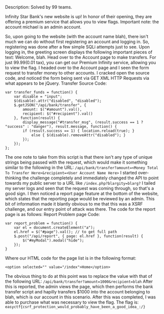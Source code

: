 Description:
Solved by 99 teams.

Infinity Star Bank's new website is up! In honor of their opening, they are offering a premium service that allows you to view flags.
Important note: the account michael is an admin account.

So, upon going to the website (with the account name blah), there isn't much we can do without first registering an account and logging in. So, registering was done after a few simple SQLi attempts just to see.
Upon logging in, the greeting screen displays the following important pieces of text:
Welcome, blah.
Head over to the Account page to make transfers.
For just $99.99 ($0.01 tax), you can get our Premium Infinity service, allowing you to view the flag.
I headed over to the Account page and I seen the form request to transfer money to other accounts. I cracked open the source code, and noticed the form being sent via GET XML HTTP Requests via what appears to be jQuery.
Transfer Source Code:

```
var transfer_funds = function() {
	var disable = "input";
	$(disable).attr("disabled", "disabled");
	$.getJSON("/api/bank/transfer", {
		amount: $("#amount").val(),
		recipient: $("#recipient").val()
	}, function(result) {
		display_message("#transfer_msg", (result.success == 1 ? "success" : "danger"), result.message, function() {
		if (result.success == 1) { location.reload(true); }
			else { $(disable).removeAttr("disabled"); }
		});
	});
};
```

The one note to take from this script is that there isn't any type of unique strings being passed with the request, which would make it something similar to the following in the URL:
`/api/bank/transfer?amount=<Money Total To Transfer Here>&recipient=<User Account Name Here>`
I started over-thinking the challenge completely and immediately changed the API to point towards my public server to a URL like `/index.php?blargity=blarg?`
I tailed my server logs and seen that the request was coming through, so that's a good sign. I then noticed a report page feature at the bottom of the website, which states that the reporting page would be reviewed by an admin. This bit of information made it blantly obvious to me that this was a XSRF challenge, and our entry point of attack was there. The code for the report page is as follows:
Report Problem page Code:

```
var report_problem = function() {
	var el = document.createElement("a");
	el.href = $("#page").val(); // to get full path
	$.post("/api/report", { page: el.href }, function(result) {
		$("#myModal").modal("hide");
	});
}
```

Where our HTML code for the page list is in the following format:
```
<option selected="" value="/index">Home</option>
```
The obvious thing to do at this point was to replace the value with that of the following URL:
`/api/bank/transfer?amount=1000&recipient=blah`
After this is reported, the admin views the page, which then performs the bank transfer script and hapilly transfers $1000 into the account belonging to blah, which is our account in this scenario. After this was completed, I was able to purchase what was necessary to view the flag.
The flag is: `easyctf{csrf_protection_would_probably_have_been_a_good_idea_:/}`
